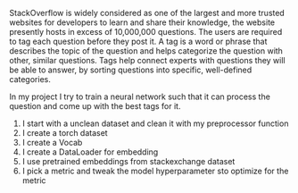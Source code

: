 StackOverflow is widely considered as one of the largest and more trusted websites for developers to learn and share their knowledge, the website presently hosts in excess of 10,000,000 questions. The users are required to tag each question before they post it. A tag is a word or phrase that describes the topic of the question and helps categorize the question with other, similar questions. Tags help connect experts with questions they will be able to answer, by sorting questions into specific, well-defined categories.

In my project I try to train a neural network such that it can process the question and come up with the best tags for it.

1. I start with a unclean dataset and clean it with my preprocessor function
2. I create a torch dataset
3. I create a Vocab 
4. I create a DataLoader for embedding
5. I use pretrained embeddings from stackexchange dataset
6. I pick a metric and tweak the model hyperparameter sto optimize for the metric
